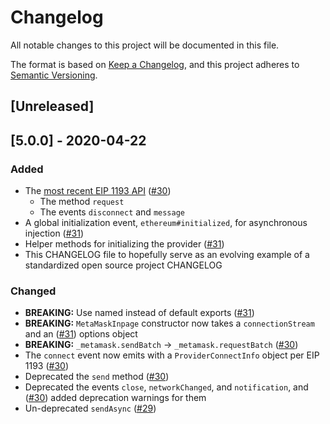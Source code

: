 # Changelog

All notable changes to this project will be documented in this file.

The format is based on [Keep a Changelog](https://keepachangelog.com/en/1.0.0/),
and this project adheres to [Semantic Versioning](https://semver.org/spec/v2.0.0.html).

## [Unreleased]

## [5.0.0] - 2020-04-22

### Added

- The [most recent EIP 1193 API](https://github.com/ethereum/EIPs/blob/89e373d5d3a62a28f2646830247579f323ef6b40/EIPS/eip-1193.md) ([#30](https://github.com/MetaMask/metamask-inpage-provider/pull/30))
  - The method `request`
  - The events `disconnect` and `message`
- A global initialization event, `ethereum#initialized`, for
  asynchronous injection ([#31](https://github.com/MetaMask/metamask-inpage-provider/pull/31))
- Helper methods for initializing the provider ([#31](https://github.com/MetaMask/metamask-inpage-provider/pull/31))
- This CHANGELOG file to hopefully serve as an evolving example of a
  standardized open source project CHANGELOG

### Changed

- **BREAKING:** Use named instead of default exports ([#31](https://github.com/MetaMask/metamask-inpage-provider/pull/31))
- **BREAKING:** `MetaMaskInpage` constructor now takes a `connectionStream` and an ([#31](https://github.com/MetaMask/metamask-inpage-provider/pull/31))
  options object
- **BREAKING:** `_metamask.sendBatch` -> `_metamask.requestBatch` ([#30](https://github.com/MetaMask/metamask-inpage-provider/pull/30))
- The `connect` event now emits with a `ProviderConnectInfo` object per EIP 1193 ([#30](https://github.com/MetaMask/metamask-inpage-provider/pull/30))
- Deprecated the `send` method ([#30](https://github.com/MetaMask/metamask-inpage-provider/pull/30))
- Deprecated the events `close`, `networkChanged`, and `notification`, and ([#30](https://github.com/MetaMask/metamask-inpage-provider/pull/30))
  added deprecation warnings for them
- Un-deprecated `sendAsync` ([#29](https://github.com/MetaMask/metamask-inpage-provider/pull/29))

